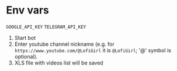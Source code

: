 # Env vars

`GOOGLE_API_KEY`
`TELEGRAM_API_KEY`

1. Start bot
2. Enter youtube channel nickname (e.g. for `https://www.youtube.com/@LofiGirl` it is `@LofiGirl`; '@' symbol is optional).
3. XLS file with videos list will be saved
